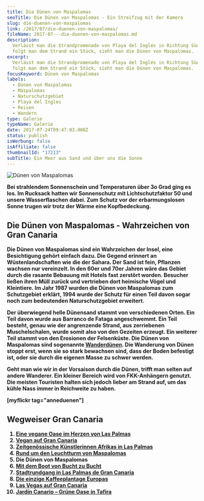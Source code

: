 ```yaml
---
title: Die Dünen von Maspalomas
seoTitle: Die Dünen von Maspalomas - Ein Streifzug mit der Kamera
slug: die-duenen-von-maspalomas
link: /2017/07/die-duenen-von-maspalomas/
fileName: 2017-07---die-duenen-von-maspalomas.md
description:
  Verlässt man die Strandpromenade von Playa del Inglés in Richtung Süden und
  folgt man dem Strand ein Stück, sieht man die Dünen von Maspalomas.
excerpt:
  Verlässt man die Strandpromenade von Playa del Inglés in Richtung Süden und
  folgt man dem Strand ein Stück, sieht man die Dünen von Maspalomas.
focusKeyword: Dünen von Maspalomas
labels:
  - Dünen von Maspalomas
  - Maspalomas
  - Naturschutzgebiet
  - Playa del Ingles
  - Reisen
  - Wandern
type: Galerie
typeName: Galerie
date: 2017-07-24T09:47:03.000Z
status: publish
isWerbung: false
isAffiliate: false
thumbnailId: "17213"
subTitle: Ein Meer aus Sand und über uns die Sonne
---
```


![Dünen von Maspalomas](http://cardamonchai.com/wp-content/uploads/2017/07/36128628935_5c3c57ed39_z.jpg)

<strong>

Bei strahlendem Sonnenschein und Temperaturen über 3o Grad ging es los. Im
Rucksack hatten wir Sonnenschutz mit Lichtschutzfaktor 50 und unsere
Wasserflaschen dabei. Zum Schutz vor der erbarmungslosen Sonne trugen wir trotz
der Wärme eine Kopfbedeckung.

## Die Dünen von Maspalomas - Wahrzeichen von Gran Canaria

Die Dünen von Maspalomas sind ein Wahrzeichen der Insel, eine Besichtigung
gehört einfach dazu. Die Gegend erinnert an Wüstenlandschaften wie die der
Sahara. Der Sand ist fein, Pflanzen wachsen nur vereinzelt. In den 60er und 70er
Jahren wäre das Gebiet durch die rasante Bebauung mit Hotels fast zerstört
worden. Besucher ließen ihren Müll zurück und vertrieben dort heimische Vögel
und Kleintiere. Im Jahr 1987 wurden die Dünen von Maspalomas zum Schutzgebiet
erklärt, 1994 wurde der Schutz für einen Teil davon sogar noch zum bedeutenden
Naturschutzgebiet erweitert.

Der überwiegend helle Dünensand stammt von verschiedenen Orten. Ein Teil davon
wurde aus Barranco de Fataga angeschwemmt. Ein Teil besteht, genau wie der
angrenzende Strand, aus zerriebenen Muschelschalen, wurde somit also von den
Gezeiten erzeugt. Ein weiterer Teil stammt von den Erosionen der Felsenküste.
Die Dünen von Maspalomas sind sogenannte
<a href="http://cardamonchai.com/2016/05/naturschutzgebiet-boberger-niederung/">Wanderdünen</a>.
Die Wanderung von Dünen stoppt erst, wenn sie so stark bewachsen sind, dass der
Boden befestigt ist, oder sie durch die eigenen Masse zu schwer werden.

Geht man wie wir in der Vorsaison durch die Dünen, trifft man selten auf andere
Wanderer. Ein kleiner Bereich wird von FKK-Anhängern genutzt. Die meisten
Touristen halten sich jedoch lieber am Strand auf, um das kühle Nass immer in
Reichweite zu haben.

[myflickr tag="anneduenen"]

## Wegweiser Gran Canaria

<ol>
    <li><a href="http://cardamonchai.com/2017/05/la-hierba-luisa-cocina-de-la-huerta/">Eine vegane Oase im Herzen von Las Palmas</a></li>
    <li><a href="http://cardamonchai.com/2017/05/vegan-auf-gran-canaria/">Vegan auf Gran Canaria</a></li>
    <li><a href="http://cardamonchai.com/2017/06/el-iris-de-lucy-las-palmas/">Zeitgenössische Künstlerinnen Afrikas in Las Palmas</a></li>
    <li><a href="http://cardamonchai.com/2017/06/rund-um-den-leuchtturm-von-maspalomas/">Rund um den Leuchtturm von Maspalomas</a></li>
    <li>Die Dünen von Maspalomas</li>
    <li><a href="http://cardamonchai.com/2017/07/gran-canaria-der-sueden/">Mit dem Boot von Bucht zu Bucht</a></li>
    <li><a href="http://cardamonchai.com/2017/08/las-palmas-de-gran-canaria/">Stadtrundgang in Las Palmas de Gran Canaria</a></li>
    <li><a href="http://cardamonchai.com/2017/09/die-einzige-kaffeeplantage-europas/">Die einzige Kaffeeplantage Europas</a></li>
    <li><a href="http://cardamonchai.com/2017/09/bananen-papayas-und-esel-las-vegas-auf-gran-canaria/">Las Vegas auf Gran Canaria</a></li>
    <li><a href="http://cardamonchai.com/2017/09/jardin-canario-gruene-oase-in-tafira/">Jardín Canario – Grüne Oase in Tafira</a></li>
</ol>
